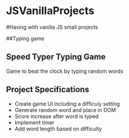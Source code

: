 # JSVanillaProjects
#Having with vanilla JS small projects


##Typing game
## Speed Typer Typing Game

Game to beat the clock by typing random words

## Project Specifications

- Create game UI including a difficuly setting
- Generate random word and place in DOM
- Score increase after word is typed
- Implement timer
- Add word length based on difficulty
